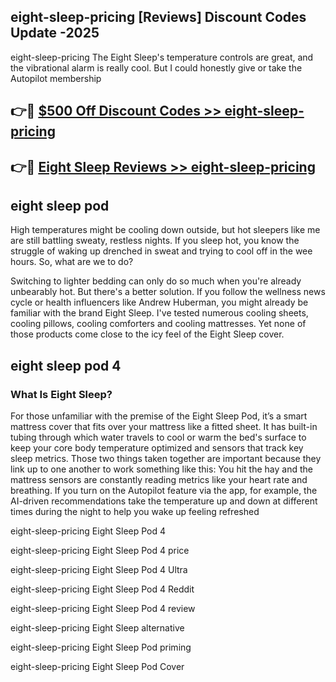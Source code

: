 ## eight-sleep-pricing [Reviews​] Discount Codes Update -2025

eight-sleep-pricing The Eight Sleep's temperature controls are great, and the vibrational alarm is really cool. But I could honestly give or take the Autopilot membership

## 👉🔴 [$500 Off Discount Codes >> eight-sleep-pricing](http://download.freeplayer.one?title=eight-sleep-pricing&ref=18-ES)

## 👉🔴 [Eight Sleep Reviews >> eight-sleep-pricing](http://download.freeplayer.one?title=eight-sleep-pricing&ref=18-ES)

## eight sleep pod

High temperatures might be cooling down outside, but hot sleepers like me are still battling sweaty, restless nights. If you sleep hot, you know the struggle of waking up drenched in sweat and trying to cool off in the wee hours. So, what are we to do?

Switching to lighter bedding can only do so much when you're already unbearably hot. But there's a better solution. If you follow the wellness news cycle or health influencers like Andrew Huberman, you might already be familiar with the brand Eight Sleep. I've tested numerous cooling sheets, cooling pillows, cooling comforters and cooling mattresses. Yet none of those products come close to the icy feel of the Eight Sleep cover.

## eight sleep pod 4

### What Is Eight Sleep?

For those unfamiliar with the premise of the Eight Sleep Pod, it’s a smart mattress cover that fits over your mattress like a fitted sheet. It has built-in tubing through which water travels to cool or warm the bed's surface to keep your core body temperature optimized and sensors that track key sleep metrics. Those two things taken together are important because they link up to one another to work something like this: You hit the hay and the mattress sensors are constantly reading metrics like your heart rate and breathing. If you turn on the Autopilot feature via the app, for example, the AI-driven recommendations take the temperature up and down at different times during the night to help you wake up feeling refreshed

eight-sleep-pricing Eight Sleep Pod 4

eight-sleep-pricing Eight Sleep Pod 4 price

eight-sleep-pricing Eight Sleep Pod 4 Ultra

eight-sleep-pricing Eight Sleep Pod 4 Reddit

eight-sleep-pricing Eight Sleep Pod 4 review

eight-sleep-pricing Eight Sleep alternative

eight-sleep-pricing Eight Sleep Pod priming

eight-sleep-pricing Eight Sleep Pod Cover